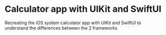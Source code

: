 # Calculator app with UIKit and SwiftUI
Recreating the iOS system calculator app with UIKit and SwiftUI to understand the differences between the 2 frameworks
